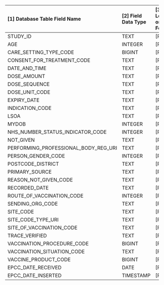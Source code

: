 |[1] Database Table Field Name        |[2] Field Data Type |[3] Field Length or Format |[4] Range of Values |[5] Constraints |[6] Representation of Missing Data |[7] Field Description |[8] Sensitive Field |[9] Identifiable Field |[10] Field_Group |[11] Notes |
|:------------------------------------|:-------------------|:--------------------------|:-------------------|:---------------|:----------------------------------|:---------------------|:-------------------|:----------------------|:----------------|:----------|
|STUDY_ID                             |TEXT                |[Replace]                  |[Replace]           |[Replace]       |[Replace]                          |[Replace]             |[Replace]           |[Replace]              |[Replace]        |[Replace]  |
|AGE                                  |INTEGER             |[Replace]                  |[Replace]           |[Replace]       |[Replace]                          |[Replace]             |[Replace]           |[Replace]              |[Replace]        |[Replace]  |
|CARE_SETTING_TYPE_CODE               |BIGINT              |[Replace]                  |[Replace]           |[Replace]       |[Replace]                          |[Replace]             |[Replace]           |[Replace]              |[Replace]        |[Replace]  |
|CONSENT_FOR_TREATMENT_CODE           |TEXT                |[Replace]                  |[Replace]           |[Replace]       |[Replace]                          |[Replace]             |[Replace]           |[Replace]              |[Replace]        |[Replace]  |
|DATE_AND_TIME                        |TEXT                |[Replace]                  |[Replace]           |[Replace]       |[Replace]                          |[Replace]             |[Replace]           |[Replace]              |[Replace]        |[Replace]  |
|DOSE_AMOUNT                          |TEXT                |[Replace]                  |[Replace]           |[Replace]       |[Replace]                          |[Replace]             |[Replace]           |[Replace]              |[Replace]        |[Replace]  |
|DOSE_SEQUENCE                        |TEXT                |[Replace]                  |[Replace]           |[Replace]       |[Replace]                          |[Replace]             |[Replace]           |[Replace]              |[Replace]        |[Replace]  |
|DOSE_UNIT_CODE                       |TEXT                |[Replace]                  |[Replace]           |[Replace]       |[Replace]                          |[Replace]             |[Replace]           |[Replace]              |[Replace]        |[Replace]  |
|EXPIRY_DATE                          |TEXT                |[Replace]                  |[Replace]           |[Replace]       |[Replace]                          |[Replace]             |[Replace]           |[Replace]              |[Replace]        |[Replace]  |
|INDICATION_CODE                      |TEXT                |[Replace]                  |[Replace]           |[Replace]       |[Replace]                          |[Replace]             |[Replace]           |[Replace]              |[Replace]        |[Replace]  |
|LSOA                                 |TEXT                |[Replace]                  |[Replace]           |[Replace]       |[Replace]                          |[Replace]             |[Replace]           |[Replace]              |[Replace]        |[Replace]  |
|MYDOB                                |INTEGER             |[Replace]                  |[Replace]           |[Replace]       |[Replace]                          |[Replace]             |[Replace]           |[Replace]              |[Replace]        |[Replace]  |
|NHS_NUMBER_STATUS_INDICATOR_CODE     |INTEGER             |[Replace]                  |[Replace]           |[Replace]       |[Replace]                          |[Replace]             |[Replace]           |[Replace]              |[Replace]        |[Replace]  |
|NOT_GIVEN                            |TEXT                |[Replace]                  |[Replace]           |[Replace]       |[Replace]                          |[Replace]             |[Replace]           |[Replace]              |[Replace]        |[Replace]  |
|PERFORMING_PROFESSIONAL_BODY_REG_URI |TEXT                |[Replace]                  |[Replace]           |[Replace]       |[Replace]                          |[Replace]             |[Replace]           |[Replace]              |[Replace]        |[Replace]  |
|PERSON_GENDER_CODE                   |INTEGER             |[Replace]                  |[Replace]           |[Replace]       |[Replace]                          |[Replace]             |[Replace]           |[Replace]              |[Replace]        |[Replace]  |
|POSTCODE_DISTRICT                    |TEXT                |[Replace]                  |[Replace]           |[Replace]       |[Replace]                          |[Replace]             |[Replace]           |[Replace]              |[Replace]        |[Replace]  |
|PRIMARY_SOURCE                       |TEXT                |[Replace]                  |[Replace]           |[Replace]       |[Replace]                          |[Replace]             |[Replace]           |[Replace]              |[Replace]        |[Replace]  |
|REASON_NOT_GIVEN_CODE                |TEXT                |[Replace]                  |[Replace]           |[Replace]       |[Replace]                          |[Replace]             |[Replace]           |[Replace]              |[Replace]        |[Replace]  |
|RECORDED_DATE                        |TEXT                |[Replace]                  |[Replace]           |[Replace]       |[Replace]                          |[Replace]             |[Replace]           |[Replace]              |[Replace]        |[Replace]  |
|ROUTE_OF_VACCINATION_CODE            |INTEGER             |[Replace]                  |[Replace]           |[Replace]       |[Replace]                          |[Replace]             |[Replace]           |[Replace]              |[Replace]        |[Replace]  |
|SENDING_ORG_CODE                     |TEXT                |[Replace]                  |[Replace]           |[Replace]       |[Replace]                          |[Replace]             |[Replace]           |[Replace]              |[Replace]        |[Replace]  |
|SITE_CODE                            |TEXT                |[Replace]                  |[Replace]           |[Replace]       |[Replace]                          |[Replace]             |[Replace]           |[Replace]              |[Replace]        |[Replace]  |
|SITE_CODE_TYPE_URI                   |TEXT                |[Replace]                  |[Replace]           |[Replace]       |[Replace]                          |[Replace]             |[Replace]           |[Replace]              |[Replace]        |[Replace]  |
|SITE_OF_VACCINATION_CODE             |TEXT                |[Replace]                  |[Replace]           |[Replace]       |[Replace]                          |[Replace]             |[Replace]           |[Replace]              |[Replace]        |[Replace]  |
|TRACE_VERIFIED                       |TEXT                |[Replace]                  |[Replace]           |[Replace]       |[Replace]                          |[Replace]             |[Replace]           |[Replace]              |[Replace]        |[Replace]  |
|VACCINATION_PROCEDURE_CODE           |BIGINT              |[Replace]                  |[Replace]           |[Replace]       |[Replace]                          |[Replace]             |[Replace]           |[Replace]              |[Replace]        |[Replace]  |
|VACCINATION_SITUATION_CODE           |TEXT                |[Replace]                  |[Replace]           |[Replace]       |[Replace]                          |[Replace]             |[Replace]           |[Replace]              |[Replace]        |[Replace]  |
|VACCINE_PRODUCT_CODE                 |BIGINT              |[Replace]                  |[Replace]           |[Replace]       |[Replace]                          |[Replace]             |[Replace]           |[Replace]              |[Replace]        |[Replace]  |
|EPCC_DATE_RECEIVED                   |DATE                |[Replace]                  |[Replace]           |[Replace]       |[Replace]                          |[Replace]             |[Replace]           |[Replace]              |[Replace]        |[Replace]  |
|EPCC_DATE_INSERTED                   |TIMESTAMP           |[Replace]                  |[Replace]           |[Replace]       |[Replace]                          |[Replace]             |[Replace]           |[Replace]              |[Replace]        |[Replace]  |
